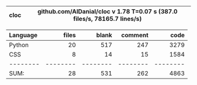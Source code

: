 cloc|github.com/AlDanial/cloc v 1.78  T=0.07 s (387.0 files/s, 78165.7 lines/s)
--- | ---

Language|files|blank|comment|code
:-------|-------:|-------:|-------:|-------:
Python|20|517|247|3279
CSS|8|14|15|1584
--------|--------|--------|--------|--------
SUM:|28|531|262|4863
